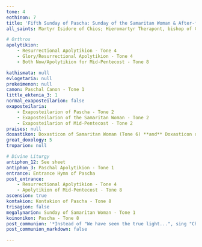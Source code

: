 ```yaml
---
tone: 4
eothinon: 7
title: 'Fifth Sunday of Pascha: Sunday of the Samaritan Woman & After-feast of Mid-Pentecost'
all_saints: Martyr Isidore of Chios; Hieromartyr Therapont, bishop of Cyprus; New-martyrs John of Bulgaria and Mark of Crete; Venerable Isidore of Rostov, fool-for-Christ

# Orthros
apolytikion:
    - Resurrectional Apolytikion - Tone 4
    - Glory/Resurrectional Apolytikion - Tone 4
    - Both Now/Apolytikion for Mid-Pentecost - Tone 8

kathismata: null
evlogetaria: null
prokeimenon: null
canon: Paschal Canon - Tone 1
little_ektenia_3: 1
normal_exaposteilarion: false
exaposteilaria:
    - Exaposteilarion of Pascha - Tone 2
    - Exaposteilarion of the Samaritan Woman - Tone 2
    - Exaposteilarion of Mid-Pentecost - Tone 2
praises: null
doxastikon: Doxasticon of Samaritan Woman (Tone 6) **and** Doxasticon of Pascha (Tone 5)
great_doxology: 5
troparion: null

# Divine Liturgy
antiphon_12: See sheet
antiphon_3: Paschal Apolytikion - Tone 1
entrance: Entrance Hymn of Pascha
post_entrance:
    - Resurrectional Apolytikion - Tone 4
    - Apolytikion of Mid-Pentecost - Tone 8
ascension: true
kontakion: Kontakion of Pascha - Tone 8
trisagion: false
megalynarion: Sunday of Samaritan Woman - Tone 1
koinonikon: Pascha - Tone 8
post_communion: '*Instead of "We have seen the true light...", sing "Christ is Risen" **ONCE***'
post_communion_markdown: false

---
```


